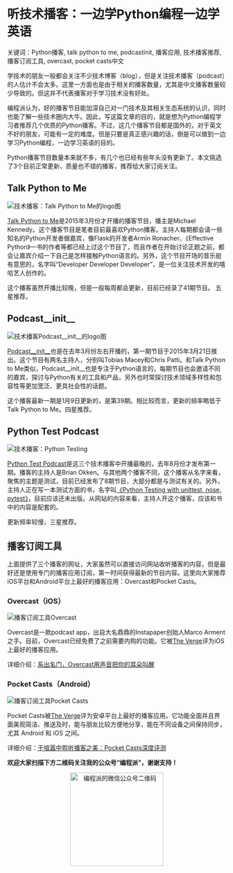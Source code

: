 # 听技术播客：一边学Python编程一边学英语

关键词：Python播客, talk python to me, podcastinit, 播客应用, 技术播客推荐, 播客订阅工具, overcast, pocket casts中文

学技术的朋友一般都会关注不少技术博客（blog），但是关注技术播客（podcast）的人估计不会太多。这里一方面也是由于相关的播客数量，尤其是中文播客数量较少导致的。但这并不代表播客对于学习技术没有好处。

编程派认为，好的播客节目能加深自己对一门技术及其相关生态系统的认识，同时也能了解一些技术圈内大牛。因此，写这篇文章的目的，就是想为Python编程学习者推荐几个优质的Python播客。不过，这几个播客节目都是国外的，对于英文不好的朋友，可能有一定的难度。但是只要是真正感兴趣的话，倒是可以做到一边学习Python编程，一边学习英语的目的。

Python播客节目数量本来就不多，有几个也已经有些年头没有更新了。本文挑选了3个目前正常更新、质量也不错的播客，推荐给大家订阅关注。

## Talk Python to Me

![技术播客：Talk Python to Me的logo图](http://ww2.sinaimg.cn/large/006faQNTjw1f009qv6i9cj30cf07idfz.jpg)

[Talk Python to Me](http://talkpython.fm/)是2015年3月份才开播的播客节目，播主是Michael Kennedy。这个播客节目是笔者目前最喜欢Python播客。主持人每期都会请一些知名的Python开发者做嘉宾，像Flask的开发者Armin Ronacher、《Effective Python》一书的作者等都已经上过这个节目了，而且作者在开始讨论正题之前，都会让嘉宾介绍一下自己是怎样接触Python语言的。另外，这个节目开场的音乐挺有意思的，名字叫“Developer Developer Developer”，是一位关注技术开发的嘻哈艺人创作的。

这个播客虽然开播比较晚，但是一般每周都会更新，目前已经录了41期节目。 五星推荐。

## Podcast__init__

![技术播客Podcast__init__的logo图](http://ww1.sinaimg.cn/large/006faQNTjw1f009qr2flxj30go0aydgo.jpg)

[Podcast__init__](http://podcastinit.com/)也是在去年3月份左右开播的，第一期节目于2015年3月21日推出。这个节目有两名主持人，分别叫Tobias Macey和Chris Patti。和Talk Python to Me类似，Podcast__init__也是专注于Python语言的，每期节目也会邀请不同的嘉宾，探讨与Python有关的工具和产品，另外也时常探讨技术领域多样性和包容性等更加宽泛、更具社会性的话题。

这个播客最新一期是1月9日更新的，是第39期。相比较而言，更新的频率略低于Talk Python to Me。四星推荐。

## Python Test Podcast

![技术播客：Python Testing](http://ww3.sinaimg.cn/large/006faQNTjw1f009qix4vzj30go090gm1.jpg)

[Python Test Podcast](http://pythontesting.net/test-podcast/)是这三个技术播客中开播最晚的，去年8月份才发布第一期。播客的主持人是Brian Okken。与其他两个播客不同，这个播客从名字来看，聚焦的主题是测试，目前已经发布了8期节目，大部分都是与测试有关的。另外，主持人正在写一本测试方面的书，名字叫[《Python Testing with unittest, nose, pytest》](https://leanpub.com/pythontesting)，目前应该还未出版。从网站的内容来看，主持人开这个播客，应该和书中的内容是配套的。

更新频率较慢，三星推荐。

## 播客订阅工具

上面提供了三个播客的网址，大家虽然可以直接访问网站收听播客的内容，但是最好还是使用专门的播客应用订阅，第一时间获得最新的节目内容。这里向大家推荐iOS平台和Android平台上最好的播客应用：Overcast和Pocket Casts。

### Overcast（iOS）

![播客订阅工具Overcast](http://ww1.sinaimg.cn/large/006faQNTjw1f00a9nqtbkj30hs0ab0tq.jpg)

Overcast是一款podcast app，出自大名鼎鼎的Instapaper创始人Marco Arment之手。目前，Overcast已经免费了之前需要内购的功能。它被[The Verge](
http://www.theverge.com/2015/6/4/8724949/best-podcast-app-iphone-outcast-pocket-casts-castro)评为iOS上最好的播客应用。

详细介绍：[系出名门，Overcast用声音把你的耳朵叫醒](http://www.cocoachina.com/market/20140729/9270.html)

### Pocket Casts（Android）

![播客订阅工具Pocket Casts](http://ww2.sinaimg.cn/large/006faQNTjw1f00a9lnifsj30hs08pwfd.jpg)

Pocket Casts被[The Verge](http://www.theverge.com/2015/6/4/8725311/best-podcast-app-android-pocket-casts-doggcatcher-stitcher)评为安卓平台上最好的播客应用。它功能全面并且界面美观简洁、推送及时，能与朋友比较方便地分享，能在不同设备之间保持同步，尤其 Android 和 iOS 之间。

详细介绍：[于喧嚣中聆听播客之美：Pocket Casts深度评测](http://sspai.com/25191/)


**欢迎大家扫描下方二维码关注我的公众号“编程派”，谢谢支持！**

<p style="text-align:center">
    <img src="http://codingpy.com/static/images/wechat-of-codingpy.jpg" alt="编程派的微信公众号二维码" style="width:215px;height:215px">
</p>


